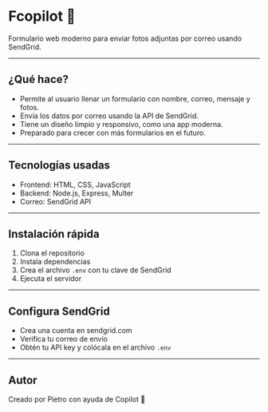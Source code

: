 # Fcopilot 📸

Formulario web moderno para enviar fotos adjuntas por correo usando SendGrid.

---

## ¿Qué hace?

- Permite al usuario llenar un formulario con nombre, correo, mensaje y fotos.
- Envía los datos por correo usando la API de SendGrid.
- Tiene un diseño limpio y responsivo, como una app moderna.
- Preparado para crecer con más formularios en el futuro.

---

## Tecnologías usadas

- Frontend: HTML, CSS, JavaScript
- Backend: Node.js, Express, Multer
- Correo: SendGrid API

---

## Instalación rápida

1. Clona el repositorio
2. Instala dependencias
3. Crea el archivo `.env` con tu clave de SendGrid
4. Ejecuta el servidor

---

## Configura SendGrid

- Crea una cuenta en sendgrid.com
- Verifica tu correo de envío
- Obtén tu API key y colócala en el archivo `.env`

---

## Autor

Creado por Pietro con ayuda de Copilot 🤖
